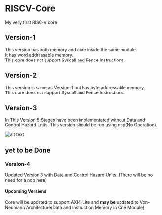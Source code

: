 # RISCV-Core

My very first RISC-V core

## Version-1

This version has both memory and core inside the same module.\
It has word addressable memory.\
This core does not support Syscall and Fence Instructions.

## Version-2

This version is same as Version-1 but has byte addressable memory.\
This core does not support Syscall and Fence Instructions.

## Version-3

In This Version 5-Stages have been implementated without Data and Control Hazard Units.
This version should be run using nop(No Operation).

![alt text](https://github.com/itsmerkvp/riscv-core/blob/main/version-3/draw.io/riscv_5_stage.jpg?raw=true)

## **yet to be Done**
### Version-4

Updated Version 3 with Data and Control Hazard Units. (There will be no need for a nop here)

#### Upcoming Versions

Core will be updated to support AXI4-Lite and **may be** updated to Von-Neumann Architecture(Data and Instruction Memory in One Module)
